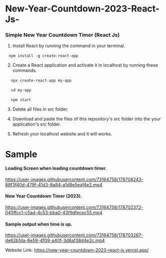 # New-Year-Countdown-2023-React-Js-
### Simple New Year Countdown Timer (React Js)

1. Install React by running the command in your terminal.

` ` `
npm install -g create-react-app
` ` `

2. Create a React application and activate it in localhost by running these commands.

` ` ` 
npx create-react-app my-app
` ` ` 

` ` ` 
cd my-app
` ` ` 

` ` ` 
npm start
` ` `

3. Delete all files in src folder.

4. Download and paste the files of this repository's src folder into the your application's src folder.

5. Refresh your localhost website and it will works.

# Sample 
#### Loading Screen when loading countdown timer.
https://user-images.githubusercontent.com/73164758/178708243-88f3f40d-479f-41d3-8a84-a1d9e5eaf4e2.mp4


#### New Year Countdown Timer (2023).
https://user-images.githubusercontent.com/73164758/178702372-045ffcc1-c5ad-4c53-bba0-43f9dfecec55.mp4

#### Sample output when time is up.
https://user-images.githubusercontent.com/73164758/178703267-de62b1da-6e59-4f09-a40f-3d8af38d4e2c.mp4

Website Link: 
https://new-year-countdown-2023-react-js.vercel.app/
